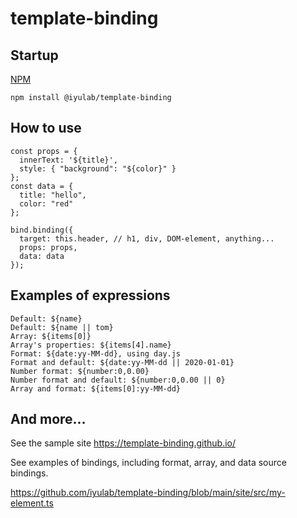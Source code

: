 # template-binding

## Startup
[NPM](https://www.npmjs.com/package/@iyulab/template-binding)
```
npm install @iyulab/template-binding
```

## How to use

```
const props = {
  innerText: '${title}',
  style: { "background": "${color}" }
};
const data = {
  title: "hello",
  color: "red"
};

bind.binding({
  target: this.header, // h1, div, DOM-element, anything...
  props: props,
  data: data
});
```

## Examples of expressions
```
Default: ${name}
Default: ${name || tom}
Array: ${items[0]}
Array's properties: ${items[4].name}
Format: ${date:yy-MM-dd}, using day.js
Format and default: ${date:yy-MM-dd || 2020-01-01}
Number format: ${number:0,0.00}
Number format and default: ${number:0,0.00 || 0}
Array and format: ${items[0]:yy-MM-dd}
```

## And more...
See the sample site https://template-binding.github.io/

See examples of bindings, including format, array, and data source bindings.

https://github.com/iyulab/template-binding/blob/main/site/src/my-element.ts
